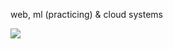 web, ml (practicing) & cloud systems


<a>
 <img align="center" src="https://www.codewars.com/users/Jaarabytes/badges/large" />
</a>
